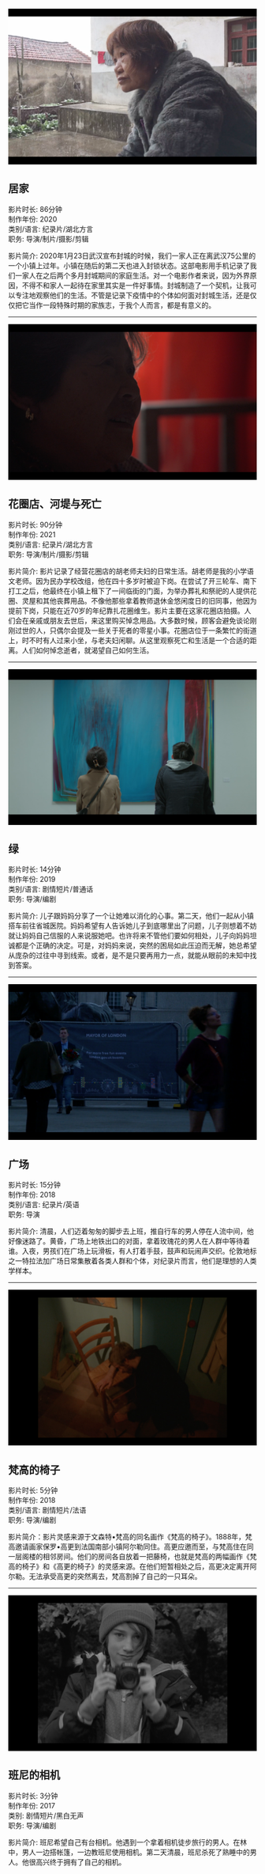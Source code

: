 ![Image of Staying Home](/docs/assets/wash_vegetables.png)
## 居家
影片时长: 86分钟  
制作年份: 2020  
类别/语言: 纪录片/湖北方言  
职务: 导演/制片/摄影/剪辑

影片简介: 2020年1月23日武汉宣布封城的时候，我们一家人正在离武汉75公里的一个小镇上过年。小镇在随后的第二天也进入封锁状态。这部电影用手机记录了我们一家人在之后两个多月封城期间的家庭生活。对一个电影作者来说，因为外界原因，不得不和家人一起待在家里其实是一件好事情。封城制造了一个契机，让我可以专注地观察他们的生活。不管是记录下疫情中的个体如何面对封城生活，还是仅仅把它当作一段特殊时期的家族志，于我个人而言，都是有意义的。

-----------------------------------------

![Image of Wreath Shop](/docs/assets/watch_tv.png)
## 花圈店、河堤与死亡
影片时长: 90分钟  
制作年份: 2021  
类别/语言: 纪录片/湖北方言  
职务: 导演/制片/摄影/剪辑  

影片简介: 影片记录了经营花圈店的胡老师夫妇的日常生活。胡老师是我的小学语文老师。因为民办学校改组，他在四十多岁时被迫下岗。在尝试了开三轮车、南下打工之后，他最终在小镇上租下了一间临街的门面，为举办葬礼和祭祀的人提供花圈、灵屋和其他丧葬用品。不像他那些拿着教师退休金悠闲度日的旧同事，他因为提前下岗，只能在近70岁的年纪靠扎花圈维生。影片主要在这家花圈店拍摄。人们会在亲戚或朋友去世后，来这里购买悼念用品。大多数时候，顾客会避免谈论刚刚过世的人，只偶尔会提及一些关于死者的零星小事。花圈店位于一条繁忙的街道上，时不时有人过来小坐，与老夫妇闲聊。从这里观察死亡和生活是一个合适的距离。人们如何悼念逝者，就渴望自己如何生活。

----------------------------------------
![Image of Emerald Green](/docs/assets/in_front_of_painting.png)
## 绿
影片时长: 14分钟  
制作年份: 2019  
类别/语言: 剧情短片/普通话  
职务: 导演/编剧  

影片简介: 儿子跟妈妈分享了一个让她难以消化的心事。第二天，他们一起从小镇搭车前往省城医院。妈妈希望有人告诉她儿子到底哪里出了问题，儿子则想着不妨就让妈妈自己信服的人来说服她吧。也许将来不管他们要如何相处，儿子向妈妈坦诚都是个正确的决定。可是，对妈妈来说，突然的困局如此压迫而无解，她总希望从庞杂的过往中寻到线索。或者，是不是只要再用力一点，就能从眼前的未知中找到答案。

----------------------------------------
![Image of Square](/docs/assets/waiting.png)
## 广场
影片时长: 15分钟  
制作年份: 2018  
类别/语言: 纪录片/英语  
职务: 导演  

影片简介: 清晨，人们迈着匆匆的脚步去上班，推自行车的男人停在人流中间，他好像迷路了。黄昏，广场上地铁出口的对面，拿着玫瑰花的男人在人群中等待着谁。入夜，男孩们在广场上玩滑板，有人打着手鼓，鼓声和玩闹声交织。伦敦地标之一特拉法加广场日常集散着各类人群和个体，对纪录片而言，他们是理想的人类学样本。

----------------------------------------
![Image of Van Gogh](/docs/assets/van_gogh.png)
## 梵高的椅子
影片时长: 5分钟  
制作年份: 2018  
类别/语言: 剧情短片/法语  
职务: 导演/编剧  

影片简介：影片灵感来源于文森特•梵高的同名画作《梵高的椅子》。1888年，梵高邀请画家保罗•高更到法国南部小镇阿尔勒同住。高更应邀而至，与梵高住在同一层阁楼的相邻房间。他们的房间各自放着一把藤椅，也就是梵高的两幅画作《梵高的椅子》和《高更的椅子》的灵感来源。在他们短暂相处之后，高更决定离开阿尔勒。无法承受高更的突然离去，梵高割掉了自己的一只耳朵。

----------------------------------------
![Image of Benny](/docs/assets/benny.png)
## 班尼的相机
影片时长: 3分钟  
制作年份: 2017  
类别: 剧情短片/黑白无声  
职务: 导演/编剧  

影片简介: 班尼希望自己有台相机。他遇到一个拿着相机徒步旅行的男人。在林中，男人一边搭帐篷，一边教班尼使用相机。第二天清晨，班尼杀死了熟睡中的男人。他很高兴终于拥有了自己的相机。
